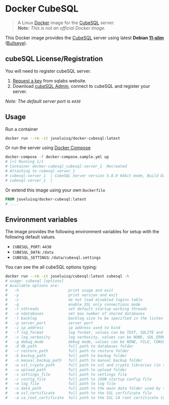 # Docker CubeSQL

> A Linux [Docker](https://www.docker.com/) image for the [CubeSQL](https://www.sqlabs.com/cubesql) server. <br>
> _**Note:** This is not an official Docker image._

This Docker image provides the [CubeSQL](https://www.sqlabs.com/cubesql) server using latest __Debian [11-slim](https://hub.docker.com/_/debian?tab=tags&page=1&name=11-slim)__ ([Bullseye](https://www.debian.org/News/2021/20210814)).

## cubeSQL License/Registration

You will need to register cubeSQL server.

1. [Request a key](https://www.sqlabs.com/cubesql_devkey) from sqlabs website.
2. Download [cubeSQL Admin](https://github.com/cubesql/cubeSQLAdmin), connect to cubeSQL and register your server.

*Note: The default server port is `4430`*

## Usage

Run a container

```sh
docker run --rm -it joseluisq/docker-cubesql:latest
```

Or run the server using [Docker Compose](https://docs.docker.com/compose/)

```sh
docker-compose -f docker-compose.sample.yml up
# [+] Running 1/1
# Container docker-cubesql_cubesql-server_1  Recreated
# Attaching to cubesql-server_1
# cubesql-server_1  | CubeSQL Server version 5.8.0 64bit mode, Build Date Sep 26 2020 (SQLite Engine 3.33.0), TSL Library is LibreSSL 3.1.4
# cubesql-server_1  |
```

Or extend this image using your own `Dockerfile`

```Dockerfile
FROM joseluisq/docker-cubesql:latest
# ....
```

## Environment variables

The image provides the following environment variables for setup with the following default values.

- `CUBESQL_PORT`: `4430`
- `CUBESQL_DATA`: `/data`
- `CUBESQL_SETTINGS`: `/data/cubesql.settings`

You can see the all cubeSQL options typing:

```sh
docker run --rm -it joseluisq/cubesql:latest cubesql -h
# usage: cubesql [options]
# Available options are:
#   -h                      print usage and exit
#   -y                      print version and exit
#   -z                      do not load disabled logins table
#   -q                      enable SSL only connections mode
#   -t nthreads             set default startup working threads
#   -o ndatabases           set max number of shared databases
#   -l backlog              backlog size to be specified in the listen function
#   -p server_port          server port
#   -i ip_address           ip address used to bind
#   -f log_format           log format, values can be TEXT, SQLITE and CONSOLE
#   -v log_verbosity        log verbosity, values can be NONE, SQL_ERRORS or SQL_COMMANDS
#   -g debug_mode           debug mode, values can be NONE, FILE, CONSOLE, SYSTEM
#   -d db_path              full path to databases folder
#   -r restore_path         full path to restore folder
#   -b backup_path          full path to backup folder
#   -n manual_backup_path   full path to manual backup folder
#   -w ssl_crypto_path      full path to ssl and crypto libraries (in the form "ssl_libpath|crypto_libpath")
#   -u upload_path          full path to upload folder
#   -s settings_file        full path to settings file
#   -c config_file          full path to JSON startup config file
#   -e log_file             full path to log file
#   -x data_path            full path to the main data folder used by the server
#   -m ssl_certificate      full path to the SSL cerfificate file
#   -a ca_root_certificate  full path to the SSL CA root certiticate to enable client peer verification
```
